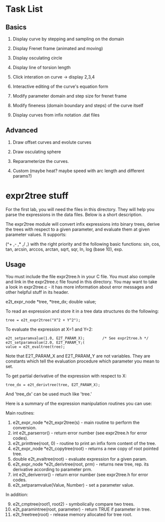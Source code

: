 # Task List

## Basics

1. Display curve by stepping and sampling on the domain

2. Display Frenet frame (animated and moving)

3. Display osculating circle

4. Display line of torsion length

5. Click interation on curve -> display 2,3,4

6. Interactive editing of the curve's equation form

7. Modify parameter domain and step size for frenet frame

8. Modify fineness (domain boundary and steps) of the curve itself

9. Display curves from infix notation .dat files

## Advanced

1. Draw offset curves and evolute curves

2. Draw osculating sphere

3. Reparameterize the curves.

4. Custom (maybe heat? maybe speed with arc length and different params?)


# expr2tree stuff

For the first lab, you will need the files in this directory.  They will help you parse the expressions in the data files. Below is a short description.

The expr2tree module will convert infix expressions into binary trees,
derive the trees  with respect to a given  parameter, and evaluate them
at given parameter values. It supports:

(^+ ,- ,* ,/ ,) with the right priority and the following basic functions: sin, cos, tan, arcsin, arccos, arctan, sqrt, sqr, ln, log (base 10), exp.


Usage
-----
You must include the file expr2tree.h in your C file.  You must also compile and link in the expr2tree.c file found in this directory.  You may want to take a look in expr2tree.c - it has more information about error messages and other helpful stuff in its header.

e2t_expr_node *tree, *tree_dx;
double value;

To read an expression and store it in a tree data structures do the following:

	tree = e2t_expr2tree("X^2 + Y^2");

To evaluate the expression at X=1 and Y=2:

	e2t_setparamvalue(1.0, E2T_PARAM_X);        /* See expr2tree.h */
	e2t_setparamvalue(2.0, E2T_PARAM_Y;(
	value = e2t_evaltree(tree);

Note that E2T_PARAM_X and E2T_PARAM_Y are not variables.  They are constants which tell the evaluation procedure which parameter you mean to set.

To get partial derivative of the expression with respect to X:

	tree_dx = e2t_derivtree(tree, E2T_PARAM_X);

And 'tree_dx' can be used much like 'tree.'


Here is a summary of the expression manipulation routines you can use:

Main routines: 
1.	e2t_expr_node *e2t_expr2tree(s)   - main routine to perform the conversion.
2.	int e2t_parserror()      	      - return error number (see expr2tree.h for error codes).
3.	e2t_printtree(root, 0)    	      - routine to print an infix form content of the tree.
4.	e2t_expr_node *e2t_copytree(root) - returns a new copy of root pointed tree.
5.	double e2t_evaltree(root)         - evaluate expression for a given param.
6.	e2t_expr_node *e2t_derivtree(root, prm) - returns new tree, rep. its derivative according to parameter prm.
7.	int e2t_deriverror()              - return error number (see expr2tree.h for error codes.
8.	e2t_setparamvalue(Value, Number) - set a parameter value.

In addition:

9.	e2t_cmptree(root1, root2)     - symbolically compare two trees.
10.	e2t_paramintree(root, parameter) - return TRUE if parameter in tree.
11.	e2t_freetree(root) 	       - release memory allocated for tree root.
